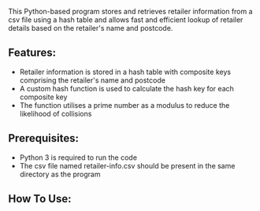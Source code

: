 This Python-based program stores and retrieves retailer information from a csv file using a hash table and allows fast and efficient lookup of retailer details based on the retailer's name and postcode.

Features:
  -
  - Retailer information is stored in a hash table with composite keys comprising the retailer's name and postcode
  - A custom hash function is used to calculate the hash key for each composite key
  - The function utilises a prime number as a modulus to reduce the likelihood of collisions

Prerequisites:
  -
  - Python 3 is required to run the code
  - The csv file named retailer-info.csv should be present in the same directory as the program

How To Use:
  - 
